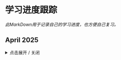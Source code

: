 # 学习进度跟踪

*此MarkDown用于记录自己的学习进度，也方便自己复习。*


## April 2025
<details><summary> 点击展开 / 关闭 </summary>

### Apr 07th, Mon, Day 18
- 「里程碑1」
- 完成了H5C3的视频课学习。 *p.s.注意及时复习，并且常态化复习，不然容易忘记*
- 整理了新的目标，将学习React切换至学习Vue（虽然是4周之后的事了）
- 知识点总结：开启JavaScript的系统化学习！今天主要是基础引入：
  - **JS的书写位置**：和css一样，包括内联（行内），内部（在</body>标签上），外部（<script src='...'>）；写在底部的目的是，让页面按顺序从上往下加载，避免HTML元素加载不完全
  - **JS的注释**：和LESS一样的方式
  - **JS结束符号**：可写可不写，但要统一；（现阶段不写，简洁）
  - **输入语法**：`prompt('enter content here')`
  - **输出语法**: `document.write('...')`, `console.log('...')`, `alert('...')`
  - **变量**：`let 变量名 = 值` *忘记var吧！*
  - **命名规则**：仅`字母`，`数字`，`下划线`与`$`符号，数字不能开头；严格区分大小写；建议使用`小驼峰命名法`
  - 变量初始化与输入输出的结合：e.g. `let name = prompt('Please enter your name')`  `document.write('name')`
- 内容较为基础，加上本身有编程经验，所以上手很快。明天的内容预估总需8小时学习（含视频课Day1的一部分和Day2全部），明日也无事，就抓紧时间干起来吧！

### Apr 06th, Sun, Day 17
- 「迎接波澜」
- 清明假期的最后一天，上午忙于「社区」的面试（顺利通过），中午疲惫了些（昨晚不应该那么晚还硬吃辣泡面的），下午四点多才开始学习
- 晚上又突发快递相关的事件，耽误了一个多钟。虽然在赶快学了，但是Day 15的内容还是剩余大约1小时。
- 暂且接受吧，不能为了完成而完成，开倍速什么的不太好。加之又是重点内容，应该好好听讲才是。
- 知识点总结：
  - 进一步学习了媒体查询：
    - `max-width`：网页最大宽度值，意义是：在**视口小于等于**`max-width`时，（或者理解为“**在不大于最大值`max-width前`**”）媒体查询的CSS生效
    - `min-width`：网页最小宽度值，意义是：在**视口大于等于**`min-width`时，媒体查询的CSS生效
    - 在一份css中，若要检测多视口，对于顺序是有要求的（CSS的层叠性）
      - 对于`min-width`：由小到大；对于`max-width`：由大到小
    - 小案例：左侧隐藏-利用`max-width`，当视口小于到一定程度，利用`display:none;`使div隐藏
  - Bootstrap的学习：
    - 使用步骤：在正确的位置引入下载好的CSS/字体图标的CSS/JS，在需要的标签调用类名即可。注意link的层叠性，让自己的css在最后
    - 栅格系统：将整个网页等分12份，每个盒子占一定份数。如：一行4个盒子，则每个占3份
    - **响应断点**（断点之间形成区间）与 **类前缀** -- 意思是，在不同的区间内，你想分几个盒子，类名的选择是有要求的
    ```
    xs：<567px .col-
    sm：>=576px .col-sm-
    md：>=768px .col-md-
    ld：>=992px .col-lg-
    xl：>=1200px .col-xl-
    xxl：>=1400px .col-xxl- 
    ```
    - 格式：`container -> row(实现flex) -> col-*-*(在什么区间，占多少份)`
    - 例如：`<div class="col-xl-3 col-md-6 col-sm-12">1</div>`（4个div），依次实现：
      - 在大于等于1200px，一行排4个盒子（每个3份 -- col-xl-3）
      - 大于等于768px，一行排2个（每个六份 -- col-md-6）
      - 大于等于576px，一行排1个（独占12份 -- col-sm-12）
    - Button样式：先给btn添加默认样式，再加入需要进一步实现的样式。例如：`<button class="btn btn-success btn-sm">小success</button>`
    - 表格类样式：与Button类一样，需要优先为table标签添加一个`table`类的默认效果，在依次给不同表格类标签（包括table，tr，th，td等）添加想要的效果
    - **Bootstrap组件**：从官网上可以复制各种组件。如需修改，只要观察结构（html也好，网页检查器也好），修改结构或css即可
      - 注意：部分CSS含`!important`最高优先级，所以修改时，自己也要加，确保层叠有效
    - 字体图标：如前面所言，下载后引入css文件，写类名即可，和iconfont相似。
      - p.s.官方文档中，需要写两个类名，但其实写一个也可以;例如：`<span class="bi-apple"></span>`
  - 综合案例：响应式布局与Bootstrap组件使用 -- 复刻「腾讯全端」网站首页 --能用框架就不必自己写
    - 目前完成了nav导航栏，主要工作包括复用bootstrap的导航栏组件，调整
      - `container-fluid`改`container`即可实现版心居中（fluid定义宽度100%）
      - 官网position部分提供了top定位，最外层加入`fixed-top`类名即可fixed定位
      - 调整`navbar-brand`与`nav-item`的位置：对于`nav-item`，`flex-grow`即`flex`的一个拆分，现不需要其占位（1），取消掉即可（container本身有space-between在，自然左右分开）
      - 视频课没出现的问题，但是在此有所呈现：对于li标签中的a的文字内容，英文字符再长也可以撑开（理想状态），而中文字符超过两个字就会竖排，推测；
        - Bootstrap 的 flex 布局没有默认限制文本换行，加上 中文文本的连续性，导致在 <li> 宽度未明确定义时，文字换行后视觉上显得“竖排”
        - 解决：加了 `white-space: nowrap` 后，强制文本不换行
- 总的来说，今天确实还算有点事多，加上午休休多了点，晚上又有别的事，所以Day15还剩一点内容（一个半小时左右）。
- 在可预见的明天，应该没什么事了，把内容收尾，复习复习，然后开启Javascript的学习吧！

### Apr 05th, Sat, Day 16
- 「拥抱不一样的波澜」
- 清明节假期，经由日前时樾学姐与沐琮学姐的指引，以及今日与容熠学长的5小时面对面交流，收获良多建议，例如
  - 对软实力的重视与提升，多维度成长
  - 更加主动地去争取与创造机会，扩展圈子，拓宽人脉，接触资源
  - 用行动对抗焦虑与迷茫
  - 获得了社区面试的机会，晚上在写申请书
- 但愿明日顺利，也愿自己更好地「多维度成长」
- 今天的CodeSprint40计划暂时搁置了，但，起码不是负面影响吧！毋需恪求绝对完美，「拥抱一些不一样的波澜」，也许是顺水推舟呢？
- 加油，明日面试自然放松即可，成与败皆有收获。回来后继续推进CodeSprint40，为JavaScript开启新阶段！

### Apr 04th, Fri, Day 15
- 「不一样的波澜」
- 知识点总结
  - **SEO补充**：对网站logo使用SEO优化时，采用h1嵌套a，例如
  ```
  <div class="logo">
        <h1><a href="#">小兔鲜儿</a></h1>
  </div>
  ```
  - 然后在css中设置`.logo a {font-size: 0; background-image: url(...)}`
  - 今天的[案例](HTML5_CSS3/Day_15_移动端适配方案2/综合案例-酷我音乐-移动端/index.html)不用，所以不需要h1嵌套，写div即可；想到了，所以复习一下
  - `Background`属性补充（强调）：在复合写法中，`bg-size(contain, cover等)`必须跟在`position`后面，以`/`分隔，否则会有错误。正确实例：`center/contain`
  - **正式引入vw与vh单位**：
    - 都是相对于「视口」的单位，1vw = 1/100 视口宽度，1vh = 1/100 视口高度
    - 与rem一样，对于设计稿中的px单位，需要转换成vw/vh单位
      - vw = 设计稿呈现的px / （设计稿参考设备的视口宽度/100）
      - vh = 设计稿呈现的px / （设计稿参考设备的视口高度/100）
      - 例如：定义变量`@vw: 3.75vw`；使用： `width: (50 / @vw);`
      - 注意：在开发中，vh不建议与vw混用，因为「全面屏」等设备的视口高度会有所不同，混用可能导致盒子变形 
    - 其他知识点
      - `position:sticky;`与`position: fixed;` 有些许差异，表现在：
        - fixed 
          - 基于浏览器视口
          - 完全脱标，后续元素会顶上来，可能需要为其他元素添加margin或使用空白盒子占位
          - 转变为行内块，需要手动处理「宽度变窄」（设置width:100%）
        - sticky
          - 基于最近的滚动父容器
          - 半脱离文档流，仍然占位
          - 保留块级特性，不一定需要设置宽度
          - 必须指定 top、bottom、left 或 right 中的一个，不然不起作用。
          - 父容器要有滚动（overflow: auto 或 scroll），而且父容器高度要大于 sticky 元素本身。
      - `object-fit: cover `
        - 和bg-size一个道理，取值也相同。不过object-fit适用于对img标签的调整，bg-size则专注于background系列
      - 再次强调：使用了display:flex的标签/元素，使用align-item / justify-content等调整子元素的属性前，必须设置宽高，否则本身只能被弹性内容撑开，上述属性效果不佳
- 今天状态蛮正常，但是晚上遇到一些比较新奇的事，我称之为不一样的波澜——纵然有所耽搁吧，但也算是一次有益的交流。
- 明日早上参加完心里交流会后，继续完成视频课Day15的内容，并做一次复习。后天开启JS的学习。



### Apr 03rd, Thu, Day 14
- 在足够的欲望面前，其他的小杂念又算什么？
- 今天是清明节假期前一天，图书馆很空。心情多少有点受影响，不是难过，不是压抑，就是复杂。但取得offer的渴望足够强大，我无论如何都要前进。
- 移动端适配方案
  - 了解了**谷歌模拟器**，可以在Chrome的 网页检查器 中选择移动设备
    - 小技巧，使用网页检查器时，查看PC布局，一般在下面；查看移动端，一般在侧面
  - **屏幕分辨率**、**视口与二倍图**
    - 硬件分辨率：物理分辨率（出厂设置）
    - 缩放调节的分辨率：逻辑分辨率（由软件/驱动/操作系统等设置）
    - PC端网页分辨率与逻辑分辨率保持一致
    - iPhone 6/7/8 -- 逻辑分辨率375px；plus -- 414px
    - **视口**：移动端网页分辨率并非逻辑分辨率。视口是，显示HTML网页的区域，使用视口约束HTML尺寸。使用HTML5自动骨架中就可以生成。
      - `<meta name="viewport" content="width=device-width, initial-scale=1.0">`
    - **二倍图**：现阶段设计稿参考iPhone 6/7/8，以375px的设备宽度产出设计稿；则二倍图设计稿的尺寸即为750px。为确保缩放、比例关系正确，在pxcook、html等设计稿中，要切换2x模式。
  - **适配方案**
    - 宽度适配：宽度自适应
      - 百分比布局｜Flex布局
      - 适用于PC端
    - 等比适配：宽高等比缩放
      - rem｜vw
      - 适用于移动端
  - rem适配方案
    - rem:相对单位，相对「HTML标签字号」的结果。即：最终像素值 = rem值 * HTML标签字号
    - 媒体查询 -- 可以用于检测视口宽度，编写差异化的CSS样式 -- 当某个条件成立，执行对应的CSS样式，格式：
    ```
    @media (媒体特性/需要查询的媒体 -- 没有多余的分号) {
      选择器 {
        CSS属性;
        }
      }
    ```
    ```
      @media (width: 375px) {
            html {
                font-size: 37.5px;
            }
        }
      ```
    - 实际工作中，不太可能为每个视口都单独编写这样的代码，于是引入一个js文件：flexible布局，以实现自适应：
      - `<script src="js/flexible.js"></script>`
    - 于是在实际中，就有 rem单位值 = 实际px值(来自设计稿) / 根字号(常设置成变量，如@rootSize: 37.5px)
    - 补充：目前rem布局方案中，将网页等分成10份，HTML标签的字号视为视口宽度的 1/10（flexible布局会计算好）
  - **less相关**
    - less注释：//…… 单行注释 ｜  /* …… */ 块级注释 -- 注意，在less中写的单行注释不会保留到css文件
    - **运算**：记住`margin: (68/37.5)rem;`即可，加减乘如上，除法必须带括号。**注意：**如果两个数字都带单位或更多单位，以「第一个」单位为准
    - **嵌套**：字面意思，在一个标签里面写另一个标签。相当于后代。和之前用过的sass一样。新的知识点，在嵌套中使用`&`，代表自己，常与hover伪类，子代结构伪类配合使用，例如
    ```
    a {
      text-decoration: none;
      &:hover {
        color: #00BE9A;
      }
    }
    ```
    - 变量：存储数据，方便多处使用与统一修改。定义变量：`@变量名：数据; ` -- 不要漏掉分号。如`@rootSize: 37.5rem;`，`@myCyan: darkcyan;`
    - 导入：`@import "path/to/less";` -- 不要漏掉分号；如果是less文件，后缀可以不保留。
    - 导出：代码：在less文件的**第一行：**`// out: ./index.css ` -- 没有分号；或**禁止导出：**`// out: false`
      - 备注：WebStorm似乎是有自动编译，less文件创建即编译，所以导出就不太好测试，知道即可。
  - 完成了一个综合案例，主要是移动端的布局，知识点包括less的导入，rem适配方案等。
- 纵然今天事有点多，内心有些复杂的情感（明日是假期），但依然完成了视频课Day 13的内容，没有太落后进度。
- 我现在特别想要去操场跑步，所以Push之后我也要去“Push”一把，泄一泄压力。明天完成视频课Day14、15的内容，收尾H5C3，开启JavaScript！

### Apr 02nd, Wed, Day 13
- 「Distance」
- 积压的宿舍情感终于在这一天爆发与释怀，我不必再对没有自知之明的人抱有任何期待，愤怒之后，是释怀。也对自己的目标，更加清晰。这就是，我与他们的「Distance」
- 今天花了点时间平复情绪，不算压抑，更多是释怀；加之上午有课，所以进度慢了些，没有能彻底追平视频课。但至少没有被拉开。
- 不管怎样，今日还是学了不少内容，而且都很新，需要多复习：
  - 空间转换之缩放：`transform: scale3d(x,y,z)`，理解成长方体的长宽高就行
  - **动画** -- 今日重点：
    - 属性 animation，值为复合型，包括：动画名称 动画花费时长s（此二者必写）｜ 速度曲线 重复 交替（动画方向）延迟时间 结束时状态 
      - 动画名称：自己定义的名称，如@keyframe move，则move就是动画名称
      - 花费时长 & 延迟启动时间：数字s，两个一起出现，前者为花费时长，后者为延迟时间
      - 速度曲线：默认非线性动画，可填入linear --线性｜steps(n) --n帧分步动画
      - 重复：可填入次数，或者infinite无限循环
      - 交替/动画方向：填入alternate以实现往返效果
      - 结束时状态：backwards --默认，第一帧状态｜afterwards --最后一帧状态
    - 以上均可单独拆分为单个属性，另外有一个额外的拆分属性：animation-play-state: paused --暂停 --常与hover配合使用，按需求决定放在原元素还是hover伪元素里
    - **使用动画**，分两步
      - 定义动画： `@keyframe animation-name {
          from { CSS; }
          to { CSS; } } ` 
      - 或` @keyframe animation-name {
          0% { CSS; }
          20% { CSS; }
          ...
          100% { CSS; } } ` 
      - 注意，没有多余的分号或逗号
      - 第二步，哪个标签要用，就在哪个标签的css中写，如：`animation: cloud-move 1s linear infinite alternate 0.8s`
    - 逐帧动画，使用「速度曲线」，`animation-timing-function: steps(n)`，配合精灵图实现精灵动画
      - 定义显示区域（精灵图展示窗口）
      - 注意，定义动画中，移动的是背景图，用background-position，用transform的话父盒子会位移
      - 移动距离 = 精灵图宽度
      - steps(N)，N与精灵小图个数相同
      - 多组动画，即在animation属性中填入多个动画。
- 今天Day 13，完成了视频课Day12的内容，明天时间充裕，完成Day13&14的内容；后天Day15，完成Day15，收尾。

### Apr 01st, Tue, Day 12
- 「稳中有进」
- 今天按期完成了目标。完成了视频课Day10的内容（复制黏贴等工作挑时间补齐就好）；完成了Day11，并开启了Day12（部分），与CodeSprint Day12追平。
- 明日Day13：学习与完成视频课Day12，Day13，正式追平实际状态。
- 今日总结：内容较多，主要内容是更多的CSS（动态CSS）
  - 用`align-items`前，记得指定宽高，否则没效果（虽然生效）
  - **平面转换 transform**：一般配合过渡 transition 使用。再次强调，transition 通常写在原元素中而非 hover 伪类
  - 可以转换的内容包括：`translate（位移）｜rotate（旋转）｜scale（缩放）｜skew（倾斜）`
    - 位移 -- transform: translate(x轴，y轴)，可以单独填写一个值（X轴），也可以translateX或translateY单独调整。值为百分比（参照自身尺寸）或像素值
    - 旋转 -- transform: rotate(旋转角度deg)，同样地，可以X，Y单独设置。正值顺时针，负值逆时针。
    - 改变平面转换的原点 -- transform-origin: 水平原点位置 垂直原点位置。值为各方位名词。默认为盒子中心点。
    - 多重转换 -- 即：将transform用作复合属性。注意：第一个改变会影响盒子的轴向，从而影响第二个改变。
    - 缩放 -- transform: scale(缩放倍数 | x轴缩放倍数，y轴缩放倍数)。通常用第一种。默认基于盒子原点。
    - 倾斜 -- transform: skew(旋转度数deg)  --正值向左，负值向右。
  - **线性渐变** -- background-image: linear-gradient();
    - background-image: linear-gradient (
    - 渐变方向, (默认从上到下｜to 方位词｜角度值deg -- 以x轴为0度)
    - 颜色1 终点位置,（默认无｜百分比值） 
    - 颜色2 终点位置, 
    - ...); （最后的颜色不需要逗号）
  - **径向渐变** -- background-image: radial-gradient(
    - 半径 at 圆心位置, 
      - -- 半径：单独 或 双值（变成椭圆）：x轴 y轴 
      - -- 圆心位置：水平位置 垂直位置 -- 取值：方位名词｜像素单位值｜百分比（不常用） 
    - 颜色1 终点位置, 
    - 颜色2 终点位置, 
    - ... 
    - 颜色n 终点位置  -- (无逗号)
    - );
  - **空间变换**：依然是transform
    - transform3d(x, y, z); --3d必须写三个值，否则不生效 
    - transform:translateZ();
  - 视距：perspective -- 添加给父级。从而更好观察子级的动效果。常用值800-1200px。
  - 空间旋转：
    - transform: rotateZ(值deg) 
    - transform: rotateX(值deg) 
    - 从各个轴的正方向看去：正值顺时针，负值逆时针
    - 亦即 -- 左手法则：大拇指与各个轴的正方向相同，四个手指弯曲方向即为旋转的正方向
- 完成了2个小案例，4个综合案例。明日需要及时复习与消化。

</details>

## March 2025
<details>
<summary> 点击展开 / 关闭 </summary>

### Mar 31st, Mon, Day 11
- 「尽力就好」。
- 今天总体效率还算可以，只是因为晚上还要上课，否则多出来的两小时确实可以完成视频课Day10的内容并开启Day11。
- 总之，在Day11，完成了大部分视频课Day10的内容；明天Day12，收尾Day10，完成Day11，如果可以，Day12也开启，追平之前「波动」导致的落后。
- 内容总概：依然在完成「小兔鲜儿」网页的制作，完成了footer，banner，好物，推荐，品牌，生鲜共计6个板块。总体内容跟得上，有些新的知识点或需要强调的知识点：
  - 对于轮播图，连续放置（flex）几张图片，这会被父盒子挤压，所以设置父盒子宽度（例如为ul设置宽度300%以容纳三张图）；然后会溢出，在父盒子使用overflow:hidden解决，例子见[CSS banner 轮播图](/HTML5_CSS3/Day_10_xtc-pc/css/index.css)（24行）；
  - `E:not(:hover)`:意外发现的新技巧，可以实现与hover互斥的效果，在非hover状态下呈现某种样式；例如[CSS轮播图小圆点](/HTML5_CSS3/Day_10_xtc-pc/css/index.css)（98行）：当整个ol非hover，第一个圆点高亮；进入hover状态，原高亮消失，hover到哪儿，哪儿高亮。退出hover状态，第一个圆点恢复高亮。
  - :hover的优先级高于:not(:hover)
  - 注意margin塌陷问题，多考虑使用`overflow:hidden`来解决。
  - transition过渡效果加在原元素，不要加在伪元素上（否则退出hover的时候没效果）。
- 大体上就这些。最后一点，在案例复现上，还是选择先听课后敲代码的方式，耗时就耗时吧；如果一边看一边敲，自己的思考程度会降低。

### Mar 30th, Day 10
- 「加紧」。
- 心态更加稳定，按计划前进。
- 白天场：完成了视频课Day08的内容，主要包括：
  - 定位：`position: relative | absolute | fixed` ；
  - 需要配合边偏移：`top | right | bottom | left : 数字px / 百分比`；
  - `relative`（参照原先自己的位置）：不脱标且占位；
  - `absolute（相对从最近的祖先级到浏览器） | fixed（相对浏览器窗口）`：脱标且不占位，具备行内块元素特点（宽高生效)；
  - 记住一个口诀：`子绝父相`;
  - **新属性**：`transform: translate(x, y)`，以及单独的`translateX`、`translateY`；都填入`50%`时，位移就各是宽高的一半；
  - 堆叠层级：`z-index：数字`（越大越上面）；
  - CSS精灵：通俗理解，就是“想像”成所有小图合成在一张大图（精灵图的背景），设定盒子宽高（所谓展示窗口），然后通过背景定位来显示不同的小图；
  - 字体图标：1.引入css；2.为需要的标签指定两个类名；
  - 垂直对齐方式：`vertical-align: baseline（基线对齐，默认）| top | middle | bottom`；可以通过这个方式去除行内块、图片底部留白（非baseline）；
  - 过渡效果：`transition`：属性（如background-color） 过渡时间（如0.5s） 过渡方式（如ease-in-out）；
  - 透明度：`opacity`: 0.5（0-1之间）；印证了昨天提到的和background-color: rgba()的不同；
  - 鼠标样式：`cursor: pointer | default | text | move` 等；
- 完成了两个综合案例，分别是对CSS精灵的运用以及轮播图效果的学习（flex布局，定位）等。
- 晚上场：开始制作“小兔鲜儿”网页，这是视频课中「基础班」的最综合案例。
  - SEO：搜索引擎优化。`title`：网页标题标签；`description`：网页描述标签；`keywords`：网页关键词标签；（后两个是meta标签中的name属性值）；
  - Favicon：网站图标，出现在标题栏：`<link rel="shortcut icon" href="favicon.ico" type="image/x-icon">`（ico文件放在网站的根目录即可）；
  - 设计流程记录：
    - 版心居中：`margin: 0 auto`；于common.css中设置，方便复用；
    - 快捷导航：通栏 > 版心 > 导航ul（flex布局）
    - 头部header：版心 > logo + nav + search + cart。
- 今天就完成到这里，其实效率还不错，day9差一个底部（估计一小时）；可惜昨晚睡得迟了些，早上没时间。所以，继续保持良好规律吧，明天加油。

### Mar 29th, Day 09
- 「稳住」。
- 自昨天内心的自我怀疑后，现在的心态已经更好。明确目标：H5+C3+JS6+React+Git/WebPack等，再做出一到两个个人项目，5月中上旬投简历，期望中下旬上班。
- **目标够明确，欲望够明确，就无须再被干扰。只管奋力向前。体会网页开发的乐趣。**
- 今天的学习，主要是继续完成昨天的网页制作。整体跟做不算难，算是对过去所有（没系统学习前端时）、及前面8天的H5C3知识的综合运用。成品：[学成在线（静态页面）](HTML5_CSS3/Day_09_做网页之学成在线/index.html).
- 充分体验了更系统的**从整体到局部，由上到下，由左到右，由内到外**的规范开发历程，颠覆了以往自己“小作坊”式的反复拼凑、调整的经历。
- 一些新的知识点与一些注意点：
  - `vertical-align`: 行内块和行内垂直方向对齐方式。如：`vertical-align: middle`；用法见第一次完整网页制作的[index.css](HTML5_CSS3/Day_09_做网页之学成在线/css/index.css)的124行；
  - `outline: none;`：去掉表单的焦点控制；
  - `.search input::placeholder {font-size: ... }`：通过此方式控制表单控件中placeholder文字的属性；
  -  注意`background-color: rgba(0, 0, 0, .4);`和`opacity: 0.4;`的不同，前者是单独调整背景的透明度，后者会让整个元素及其子元素的可见度都变化；
  - **对结构伪类选择器的理解：**`.recommend .wrapper ul li:nth-child(9) a`是指第9个li元素里的a标签；（意思是，当li嵌套a时，是li在重复；所以迭代的是li 而非 a；然后要选中li中的a标签）
  - flex布局中，子元素会变成弹性盒子，因此对于a，不用刻意转变为块元素，宽高也可以生效；
  - 将a标签字体隐藏，可以使用`font-size: 0;`;
- 其它：
  - 跟视频课时，就暂且不要那么“任性”了，类名和结构跟着视频走就好，也方便检查。
  - 因为纵然网页设计起来，确实有不同方案（今天也证明了，不按教学里设计，也是可以的），但还是留到后面自己复刻或做作品的时候再发挥吧。
  - 忍住！先别着急用SCSS。
  - 明日目标：快马加鞭，完成视频课day8 day9的内容，尽量做day10的内容，弥补之前的波动节奏。


### Mar 28th, Day 08
- 「波折」。
- 我的内心遭受挑战，总不禁想着与人对比。但思来想去，明白我不应陷在过去的后悔里。**眼前的代码，就是回答未来的答案。**-15:37.
- 上午+下午（没吃午饭）：约3小时，主要学习了浮动（float）和Flex布局等知识：
  - **浮动**：`float: left | right | none`；浮动元素会脱离文档流，后续元素会环绕在其旁边；
  - **清除浮动**：包括`overflow:hidden`、`额外标签法`，`单伪元素标签法`、`双伪元素标签法等`；
  - **Flex布局**：`display: flex`，可以设置的点包括：
    - 主轴对齐：`justify-content: center | space-between | space-around | space-evenly | flex-start | flex-end`；
    - 侧轴对齐：`align-items(父级) / self(子级): center | stretch | baseline | flex-start | flex-end |`；
    - 主轴方向修改：`flex-direction: row | row-reverse | column | column-reverse`；
    - 弹性伸缩比：（写在子级，相当于占位权重/比例）`flex: 1 | 2 | 3 | ...`；
    - 主轴元素换行：`flex-wrap: nowrap | wrap | wrap-reverse`；
    - 行对齐方式：`align-content: center | space-between | space-around | space-evently`；
  - 完成了一个综合案例。
- 晚上场：开始做一个完整的网页，学习了网页布局思路，目前在做header。目前的难点感觉在于各种距离的设置。明天跟视频敲完后，定个时间再自己敲一遍。

### Mar 27th, Day 07
- 「加速」。
- 上午：2小时，主要学习了：
  - **（重点）CSS的背景属性：**，如：
    - background-color：背景颜色；
    - background-image: `background-image: url('图片地址')`；
    - background-repeat: `background-repeat: no-repeat | repeat-x | repeat-y | repeat(default)`；
    - background-position: `background-position: 水平方向 垂直方向`；取值包括: `center | left | right | top | bottom | 数字px`；
      - **特殊写法1**:只写一个关键字，另一方向默认居中；只写一个数字px，则代表水平方向，且垂直方向居中；
      - **特殊写法2**:写关键字的顺序可以颠倒；
    - background-size(大小与缩放)：`background-size: cover(充满背景，可能图片不全) | contain(图片触边，可能背景留空) | auto | 数字px(不常用)`；
    - background-attachment：`background-attachment: fixed(固定) | scroll(滚动)`；
    - 以及复合属性 background；不区分顺序，但是若需要缩放，则：`位置/缩放`。
  - 标签的显示模式：块级元素（如div、h1等）和行内元素（如span、a等），以及行内块元素；
  - （细节）用display属性来控制或转换元素的显示模式。
- 综合昨天的知识和今早的新知识，做了两个综合案例。
- *新的快捷键：cmd + D：快速向下复制。*
- 下午与晚上场：5～5.5小时。学习了包括：
  - 伪类选择器（nth-child()等）、伪元素选择器（E::before/after）等；
  - **重点：盒子模型**，包括：
    - 边框线：border，如`border: 1px solid #66ccff;`；以及四个方向自定义；
    - 内边距：padding，如`padding: 10px`；可以四个方向自定义；可以有复合写法，**顺时针（上-右-下-左、上-左右-下、上下-左右）**；
    - 内边距尺寸之撑大盒子的问题：`box-sizing: border-box`  -- 内减模式；
    - 外边距：margin，与padding相同。不会撑大盒子。必须有width属性。**版心居中技巧：左右margin设置auto，如：** `margin: 0 center`；
  - 更多重点，包括：
    - 在CSS中，使用通配符选择器先清除默认样式，包括`margin`，`padding`，`box-sizing: border-box`等；
    - 盒子内容溢出，使用属性 `overflow`，包括`hidden`、`scroll`、`auto`；
    - 外边距（垂直方向）合并现象：取margin较大值；
    - 外边距塌陷问题：子级元素的margin属性导致的父级元素位移。解决办法：`取消子级margin，设置父级padding`；`为父级添加overflow:hidden`；`为父级添加border-top`；
    - 行内元素的内外边距问题：默认情况下，垂直方向不会受到影响；
    - 盒子圆角属性：`border-radius`，写法：`border-radius: 10px / 5%`；以及复合写法，由左上角开始顺时针；正圆（正方形盒子，一半px或50%圆角）；胶囊（长方形盒子，高度一半的px）；
    - 盒子阴影属性：`box-shadow`，写法：`box-shadow: 0(x) 0(y) 10px(模糊半径--柔和程度) 10px(扩散半径--大小) #66ccff inset(内阴影)`；
  - 完成了两个综合案例，其中综合案例2非常具有代表性，建议多复习。

### Mar 26th, Day 06
- 「稳步」。
- 今天主要学习了CSS的一些进阶内容，包括：
- 复合选择器：如昨日提到的**后代选择器**，以及新的**子代选择器**，**并集选择器（逗号隔开，同时生效）**，**交集选择器（无间隔，表示“与”匹配）**
- 伪类选择器：主要学习了**hover**（鼠标悬停；任何标签到可以使用）；以及超链接的一些伪类（如a:link、a:visited、a:hover、a:active）
- 学习了CSS的三大特性：
  - 继承性：如font-family、color等文字属性会被子元素继承；所以通常可以写在body标签内。
  - 层叠性：后面定义的样式会覆盖前面的样式（如有冲突）。
  - 优先级：!important > 行内样式 > ID选择器 > 类选择器 > 标签选择器 > 通配符 > 继承样式
  - 拓展：如遇复合选择器，则需计算优先级。
- 最后学习了一些Emmet写法：通过一些快捷方式，由IDE自动补全代码。
- 今天时间不多，没有做更多综合案例。明天加把劲！

### Mar 25th, Day 05
- 「推进」。
- 今天正式开始CSS的学习。主要学习了CSS的基础。包括：
- 引入方式：内部样式（head嵌套style），外部样式（link引入），行内样式（style属性、配合JS）。
- 选择器：标签选择器、类选择、ID选择、后代选择器（未讲，属于此前已学习的知识）
- 文字控制属性：
  - font-family：字体；font-size：字号；font-style：样式（倾斜等）；font-weight：粗体；font：复合属性；
  - text-align：对齐方式；text-indent：首行缩进；text-decoration：文本装饰（下划线）等；*text-transform：大小写转换；*
  - line-height：行高； *letter-spacing：字母间距；word-spacing：单词间距；*
  - color：字体颜色；background-color：背景颜色；
- 小技巧：使用“标签名.类名”可快速补全一个包含类名的标签。

### Mar 24th, Day 04
- 「恢复」。
- 上午：学习了button的基本用法，包括type属性的button、sumbit、reset值。
- 下午：积极调整状态。学习了无语义标签div和span，以及字符实体（&nbsp;、&lt;、&gt;、&amp;）
- 综合了这一章节的内容，完成了两个综合案例。01主要是对列表的运用，02则是对表单的运用。其中，使用label标签来增强用户体验这一点很“新”，需要多用。
- 一些重点：
  - 对于radio单选，使用name属性分好组，否则没有单选效果。
  - checkbox是复选框；下拉菜单是select内嵌option，不要搞混。
  - 多用button，熟悉button。

### Mar 23rd, Day 03
- 注意饮食，吃坏肚子导致状态不佳了。
- 信息熵减。

### Mar 22nd, Day 02
- 休息的一天。
- 思考了一些哲学问题，写了点日记，和Grok聊心，心情放松很多。
- 不过没时间写代码了……比较可惜。周日加把劲吧！

### Mar 21st, Day 01
- 梳理了一下Git的基本用法，包括在GitHub上建仓库（不要有初始化选项），Commit与Push，Pull等；并意识到一个关键：在Push前先Pull一遍，避免其他修改的冲突。即“Pull - Commit - Push”。
- 学习（复习）了HTML的基本语法和结构，基本的标签，注释，标题标签，段落标签，换行/水平线，文本格式标签（下划线那些），超链接标签，多媒体（图像、音频、视频），完成了两个十分简单的案例。
- 学习（复习）了列表（有序、无序、定义列表），表格（表头、表格标题、合并单元格），表单（文本框、单选框、复选框、下拉列表；第二日打算从“按钮”部分继续）。
- 今日有效学习时约：4～5小时，保持合理时间分配（如必要的中断休息），提高效率。再接再厉！

</details>
